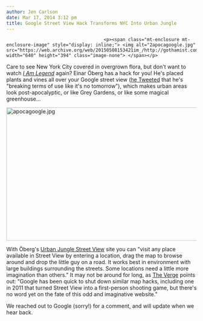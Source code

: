 ```yaml
---
author: Jen Carlson
date: Mar 17, 2014 3:12 pm
title: Google Street View Hack Transforms NYC Into Urban Jungle
---
```


	
										<p><span class="mt-enclosure mt-enclosure-image" style="display: inline;"> <img alt="2apocagoogle.jpg" src="https://web.archive.org/web/20150508153421im_/http://gothamist.com/attachments/arts_jen/2apocagoogle.jpg" width="640" height="394" class="image-none"> </span></p>

<p>Care to see New York City covered in overgrown flora, but don&apos;t want to watch <a href="https://web.archive.org/web/20150508153421/http://gothamist.com/tags/iamlegend"><em>I Am Legend</em></a> again? Einar &#xD6;berg has a hack for you! He&apos;s placed plants and vines all over your Google street view (<a href="https://web.archive.org/web/20150508153421/https://twitter.com/inear/status/444469476629970944">he Tweeted</a> that he&apos;s &quot;breaking terms of use like it&apos;s no tomorrow&quot;), which makes urban areas look post-apocalyptic, or like Grey Gardens, or like some magical greenhouse...</p>

<p><span class="mt-enclosure mt-enclosure-image" style="display: inline;"> <img alt="apocagoogle.jpg" src="https://web.archive.org/web/20150508153421im_/http://gothamist.com/attachments/arts_jen/apocagoogle.jpg" width="640" height="352" class="image-none"> </span></p>

<p>With &#xD6;berg&apos;s <a href="https://web.archive.org/web/20150508153421/http://inear.se/urbanjungle/">Urban Jungle Street View</a> site you can &quot;visit any place available in Street View by entering a location, drag the map to browse around and drop the little guy on a road. It works best in environment with large buildings surrounding the streets. Some locations need a little more imagination than others.&quot; It may not be around for long, as <a href="https://web.archive.org/web/20150508153421/http://www.theverge.com/2014/3/17/5518732/google-street-view-hack-turns-your-city-into-a-jungle">The Verge</a> points out: &quot;Google has been quick to shut down similar map hacks, including one in 2011 that turned Street View into a first-person shooting game, but there&apos;s no word yet on the fate of this odd and imaginative website.&quot; </p>

<p>We reached out to Google (sorry!) for a comment, and will update when we hear back.</p>					
										
									
				